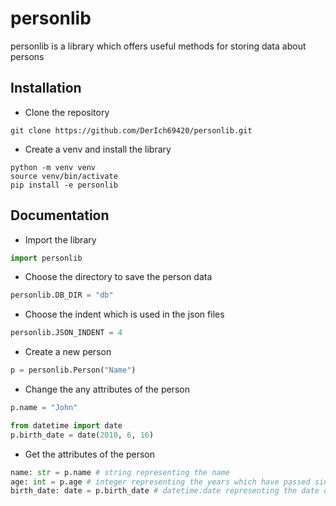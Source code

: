 # personlib

personlib is a library which offers useful methods for storing data about persons

## Installation

- Clone the repository
```
git clone https://github.com/DerIch69420/personlib.git
```

- Create a venv and install the library
```
python -m venv venv
source venv/bin/activate
pip install -e personlib
```

## Documentation

- Import the library
```py
import personlib
```

- Choose the directory to save the person data
```py
personlib.DB_DIR = "db"
```

- Choose the indent which is used in the json files
```py
personlib.JSON_INDENT = 4
```

- Create a new person
```py
p = personlib.Person("Name")
```

- Change the any attributes of the person
```py
p.name = "John"

from datetime import date
p.birth_date = date(2010, 6, 16)
```

- Get the attributes of the person
```py
name: str = p.name # string representing the name
age: int = p.age # integer representing the years which have passed since the date of birth
birth_date: date = p.birth_date # datetime.date representing the date of birth
```
